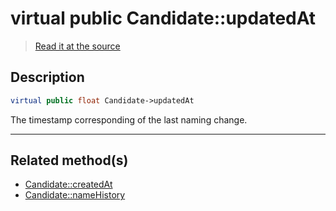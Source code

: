 # virtual public Candidate::updatedAt

> [Read it at the source](https://github.com/julien-boudry/Condorcet/blob/master/src/Candidate.php#L16)

## Description    

```php
virtual public float Candidate->updatedAt 
```

The timestamp corresponding of the last naming change.
    
---------------------------------------

## Related method(s)      

* [Candidate::createdAt](/Docs/api-reference/Candidate%20Class/Candidate--createdAt.md)    
* [Candidate::nameHistory](/Docs/api-reference/Candidate%20Class/Candidate--nameHistory.md)    
